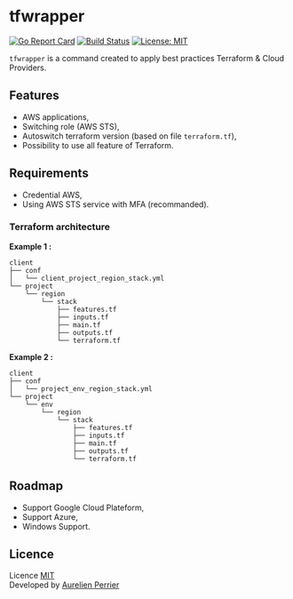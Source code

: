 # tfwrapper

[![Go Report Card](https://goreportcard.com/badge/github.com/perriea/tfwrapper)](https://goreportcard.com/report/github.com/perriea/tfwrapper) [![Build Status](https://travis-ci.org/perriea/tfwrapper.svg?branch=master)](https://travis-ci.org/perriea/tfwrapper) [![License: MIT](https://img.shields.io/badge/License-MIT-yellow.svg)](https://opensource.org/licenses/MIT)

`tfwrapper` is a command created to apply best practices Terraform & Cloud Providers.

## Features

* AWS applications,
* Switching role (AWS STS),
* Autoswitch terraform version (based on file `terraform.tf`),
* Possibility to use all feature of Terraform.

## Requirements

* Credential AWS,
* Using AWS STS service with MFA (recommanded).

### Terraform architecture

**Example 1 :**
```
client
├── conf
│   └── client_project_region_stack.yml
└── project
    └── region
        └── stack
            ├── features.tf
            ├── inputs.tf
            ├── main.tf
            ├── outputs.tf
            └── terraform.tf
```

**Example 2 :**
```
client
├── conf
│   └── project_env_region_stack.yml
└── project
    └── env
        └── region
            └── stack
                ├── features.tf
                ├── inputs.tf
                ├── main.tf
                ├── outputs.tf
                └── terraform.tf
```

## Roadmap

* Support Google Cloud Plateform,
* Support Azure,
* Windows Support.

## Licence

Licence [MIT](http://opensource.org/licenses/mit-license.php)   
Developed by [Aurelien Perrier](http://about.me/perriea)